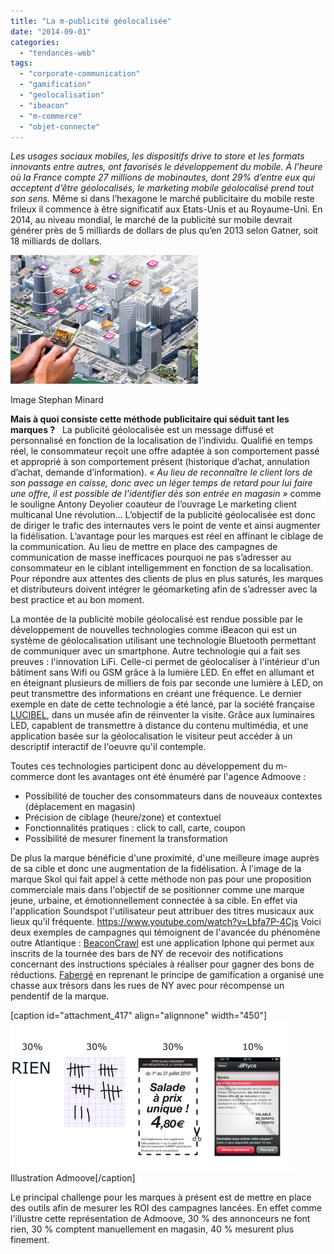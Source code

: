 ```yaml
---
title: "La m-publicité géolocalisée"
date: "2014-09-01"
categories: 
  - "tendances-web"
tags: 
  - "corporate-communication"
  - "gamification"
  - "geolocalisation"
  - "ibeacon"
  - "m-commerce"
  - "objet-connecte"
---
```


_Les usages sociaux mobiles, les dispositifs drive to store et les formats innovants entre autres, ont favorisés le développement du mobile. À l’heure où la France compte 27 millions de mobinautes, dont 29% d’entre eux qui acceptent d’être géolocalisés, le marketing mobile géolocalisé prend tout son sens._ Même si dans l’hexagone le marché publicitaire du mobile reste frileux il commence à être significatif aux Etats-Unis et au Royaume-Uni. En 2014, au niveau mondial, le marché de la publicité sur mobile devrait générer près de 5 milliards de dollars de plus qu’en 2013 selon Gatner, soit 18 milliards de dollars.

![m-publicité géolocalisé -stephan minard 3](/assets/images/m-publicité-géolocalisé-stephan-minard-3.jpg "steph")

Image Stephan Minard

**Mais à quoi consiste cette méthode publicitaire qui séduit tant les marques ?**   La publicité géolocalisée est un message diffusé et personnalisé en fonction de la localisation de l’individu. Qualifié en temps réel, le consommateur reçoit une offre adaptée à son comportement passé et approprié à son comportement présent (historique d’achat, annulation d’achat, demande d’information). _« Au lieu de reconnaître le client lors de son passage en caisse, donc avec un léger temps de retard pour lui faire une offre, il est possible de l’identifier dès son entrée en magasin »_ comme le souligne Antony Deyolier coauteur de l’ouvrage Le marketing client multicanal Une révolution… L’objectif de la publicité géolocalisée est donc de diriger le trafic des internautes vers le point de vente et ainsi augmenter la fidélisation. L’avantage pour les marques est réel en affinant le ciblage de la communication. Au lieu de mettre en place des campagnes de communication de masse inefficaces pourquoi ne pas s’adresser au consommateur en le ciblant intelligemment en fonction de sa localisation. Pour répondre aux attentes des clients de plus en plus saturés, les marques et distributeurs doivent intégrer le géomarketing afin de s’adresser avec la best practice et au bon moment.

La montée de la publicité mobile géolocalisé est rendue possible par le développement de nouvelles technologies comme iBeacon qui est un système de géolocalisation utilisant une technologie Bluetooth permettant de communiquer avec un smartphone. Autre technologie qui a fait ses preuves : l'innovation LiFi. Celle-ci permet de géolocaliser à l'intérieur d'un bâtiment sans Wifi ou GSM grâce à la lumière LED. En effet en allumant et en éteignant plusieurs de milliers de fois par seconde une lumière à LED, on peut transmettre des informations en créant une fréquence. Le dernier exemple en date de cette technologie a été lancé, par la société française [LUCIBEL](http://www.lucibel.com), dans un musée afin de réinventer la visite. Grâce aux luminaires LED, capablent de transmettre à distance du contenu multimédia, et une application basée sur la géolocalisation le visiteur peut accéder à un descriptif interactif de l'oeuvre qu'il contemple.

Toutes ces technologies participent donc au développement du m-commerce dont les avantages ont été énuméré par l'agence Admoove :

- Possibilité de toucher des consommateurs dans de nouveaux contextes (déplacement en magasin)
- Précision de ciblage (heure/zone) et contextuel
- Fonctionnalités pratiques : click to call, carte, coupon
- Possibilité de mesurer finement la transformation[](https://blog.3ie.fr/wp-content/uploads/2014/09/m-publicité-géolocalisé-stephan-minard-3.jpg)

De plus la marque bénéficie d'une proximité, d'une meilleure image auprès de sa cible et donc une augmentation de la fidélisation. À l'image de la marque Skol qui fait appel à cette méthode non pas pour une proposition commerciale mais dans l'objectif de se positionner comme une marque jeune, urbaine, et émotionnellement connectée à sa cible. En effet via l'application Soundspot l'utilisateur peut attribuer des titres musicaux aux lieux qu’il fréquente. https://www.youtube.com/watch?v=Lbfa7P-4Cjs Voici deux exemples de campagnes qui témoignent de l'avancée du phénomène outre Atlantique : [BeaconCrawl](http://beaconcrawl.com/) est une application Iphone qui permet aux inscrits de la tournée des bars de NY de recevoir des notifications concernant des instructions spéciales à réaliser pour gagner des bons de réductions. [Fabergé](http://thebigegghunt.org/) en reprenant le principe de gamification a organisé une chasse aux trésors dans les rues de NY avec pour récompense un pendentif de la marque.

\[caption id="attachment\_417" align="alignnone" width="450"\][![m-publicité connectée 1](/assets/images/m-publicité-connectée-1.png)](https://blog.3ie.fr/wp-content/uploads/2014/09/m-publicité-connectée-1.png) Illustration Admoove\[/caption\]

Le principal challenge pour les marques à présent est de mettre en place des outils afin de mesurer les ROI des campagnes lancées. En effet comme l'illustre cette représentation de Admoove, 30 % des annonceurs ne font rien, 30 % comptent manuellement en magasin, 40 % mesurent plus finement.
